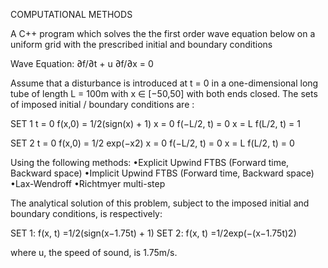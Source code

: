 COMPUTATIONAL METHODS

A C++ program which solves the the first order wave equation below on a uniform grid with the prescribed initial and boundary conditions 

Wave Equation:
∂f/∂t + u ∂f/∂x = 0

Assume that a disturbance is introduced at t = 0 in a one-dimensional long tube of length L = 100m with x ∈ [−50,50] with both ends closed. The sets of imposed initial / boundary conditions are : 

SET 1 
t = 0 f(x,0) = 1/2(sign(x) + 1)
x = 0 f(−L/2, t) = 0
x = L f(L/2, t) = 1

SET 2
t = 0 f(x,0) = 1/2 exp(−x2)
x = 0 f(−L/2, t) = 0
x = L f(L/2, t) = 0

Using the following methods:
•Explicit Upwind FTBS (Forward time, Backward space)
•Implicit Upwind FTBS (Forward time, Backward space)
•Lax-Wendroff
•Richtmyer multi-step 

The analytical solution of this problem, subject to the imposed initial and boundary conditions, is respectively:

SET 1: f(x, t) =1/2(sign(x−1.75t) + 1)
SET 2: f(x, t) =1/2exp(−(x−1.75t)2)

where u, the speed of sound, is 1.75m/s.   
